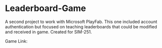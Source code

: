 # Leaderboard-Game
 
A second project to work with Microsoft PlayFab. This one included account authentication but focused on teaching leaderboards that could be modified and received in game. Created for SIM-251.

Game Link: 
